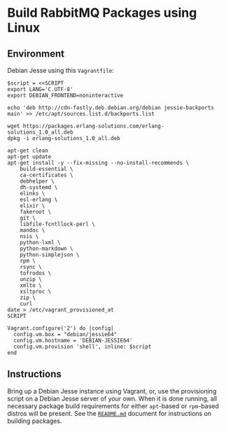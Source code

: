 # Build RabbitMQ Packages using Linux


## Environment

Debian Jesse using this `Vagrantfile`:

```
$script = <<SCRIPT
export LANG='C.UTF-8'
export DEBIAN_FRONTEND=noninteractive

echo 'deb http://cdn-fastly.deb.debian.org/debian jessie-backports main' >> /etc/apt/sources.list.d/backports.list

wget https://packages.erlang-solutions.com/erlang-solutions_1.0_all.deb
dpkg -i erlang-solutions_1.0_all.deb

apt-get clean
apt-get update
apt-get install -y --fix-missing --no-install-recommends \
	build-essential \
	ca-certificates \
	debhelper \
	dh-systemd \
	elinks \
	esl-erlang \
	elixir \
	fakeroot \
	git \
	libfile-fcntllock-perl \
	mandoc \
	nsis \
	python-lxml \
	python-markdown \
	python-simplejson \
	rpm \
	rsync \
	tofrodos \
	unzip \
	xmlto \
	xsltproc \
	zip \
	curl
date > /etc/vagrant_provisioned_at
SCRIPT

Vagrant.configure('2') do |config|
  config.vm.box = "debian/jessie64"
  config.vm.hostname = 'DEBIAN-JESSIE64'
  config.vm.provision 'shell', inline: $script
end
```

## Instructions

Bring up a Debian Jesse instance using Vagrant, or, use the provisioning script
on a Debian Jesse server of your own. When it is done running, all necessary
package build requirements for either `apt`-based or `rpm`-based distros will
be present. See the [`README.md`](README.md#tldr) document for instructions on
building packages.
